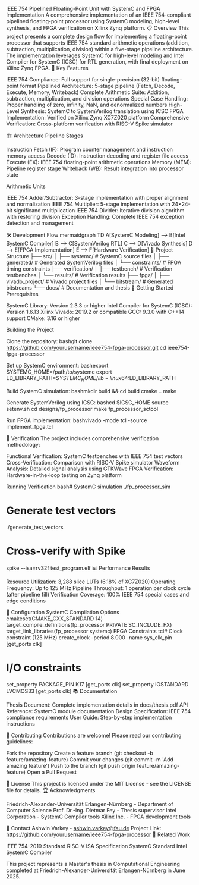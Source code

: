 IEEE 754 Pipelined Floating-Point Unit with SystemC and FPGA Implementation
A comprehensive implementation of an IEEE 754-compliant pipelined floating-point processor using SystemC modeling, high-level synthesis, and FPGA verification on Xilinx Zynq platform.
📋 Overview
This project presents a complete design flow for implementing a floating-point processor that supports IEEE 754 standard arithmetic operations (addition, subtraction, multiplication, division) within a five-stage pipeline architecture. The implementation leverages SystemC for high-level modeling and Intel Compiler for SystemC (ICSC) for RTL generation, with final deployment on Xilinx Zynq FPGA.
🎯 Key Features

IEEE 754 Compliance: Full support for single-precision (32-bit) floating-point format
Pipelined Architecture: 5-stage pipeline (Fetch, Decode, Execute, Memory, Writeback)
Complete Arithmetic Suite: Addition, subtraction, multiplication, and division operations
Special Case Handling: Proper handling of zero, infinity, NaN, and denormalized numbers
High-Level Synthesis: SystemC to SystemVerilog translation using ICSC
FPGA Implementation: Verified on Xilinx Zynq XC7Z020 platform
Comprehensive Verification: Cross-platform verification with RISC-V Spike simulator

🏗️ Architecture
Pipeline Stages

Instruction Fetch (IF): Program counter management and instruction memory access
Decode (ID): Instruction decoding and register file access
Execute (EX): IEEE 754 floating-point arithmetic operations
Memory (MEM): Pipeline register stage
Writeback (WB): Result integration into processor state

Arithmetic Units

IEEE 754 Adder/Subtractor: 3-stage implementation with proper alignment and normalization
IEEE 754 Multiplier: 5-stage implementation with 24×24-bit significand multiplication
IEEE 754 Divider: Iterative division algorithm with restoring division
Exception Handling: Complete IEEE 754 exception detection and management

🛠️ Development Flow
mermaidgraph TD
    A[SystemC Modeling] --> B[Intel SystemC Compiler]
    B --> C[SystemVerilog RTL]
    C --> D[Vivado Synthesis]
    D --> E[FPGA Implementation]
    E --> F[Hardware Verification]
📁 Project Structure
├── src/
│   ├── systemc/           # SystemC source files
│   ├── generated/         # Generated SystemVerilog files
│   └── constraints/       # FPGA timing constraints
├── verification/
│   ├── testbench/         # Verification testbenches
│   └── results/           # Verification results
├── fpga/
│   ├── vivado_project/    # Vivado project files
│   └── bitstream/         # Generated bitstreams
└── docs/                  # Documentation and thesis
🚀 Getting Started
Prerequisites

SystemC Library: Version 2.3.3 or higher
Intel Compiler for SystemC (ICSC): Version 1.6.13
Xilinx Vivado: 2019.2 or compatible
GCC: 9.3.0 with C++14 support
CMake: 3.16 or higher

Building the Project

Clone the repository:
bashgit clone https://github.com/yourusername/ieee754-fpga-processor.git
cd ieee754-fpga-processor

Set up SystemC environment:
bashexport SYSTEMC_HOME=/path/to/systemc
export LD_LIBRARY_PATH=$SYSTEMC_HOME/lib-linux64:$LD_LIBRARY_PATH

Build SystemC simulation:
bashmkdir build && cd build
cmake ..
make

Generate SystemVerilog using ICSC:
bashcd $ICSC_HOME
source setenv.sh
cd designs/fp_processor
make fp_processor_sctool

Run FPGA implementation:
bashvivado -mode tcl -source implement_fpga.tcl


🧪 Verification
The project includes comprehensive verification methodology:

Functional Verification: SystemC testbenches with IEEE 754 test vectors
Cross-Verification: Comparison with RISC-V Spike simulator
Waveform Analysis: Detailed signal analysis using GTKWave
FPGA Verification: Hardware-in-the-loop testing on Zynq platform

Running Verification
bash# SystemC simulation
./fp_processor_sim

# Generate test vectors
./generate_test_vectors

# Cross-verify with Spike
spike --isa=rv32f test_program.elf
📊 Performance Results

Resource Utilization: 3,288 slice LUTs (6.18% of XC7Z020)
Operating Frequency: Up to 125 MHz
Pipeline Throughput: 1 operation per clock cycle (after pipeline fill)
Verification Coverage: 100% IEEE 754 special cases and edge conditions

🔧 Configuration
SystemC Compilation Options
cmakeset(CMAKE_CXX_STANDARD 14)
target_compile_definitions(fp_processor PRIVATE SC_INCLUDE_FX)
target_link_libraries(fp_processor systemc)
FPGA Constraints
tcl# Clock constraint (125 MHz)
create_clock -period 8.000 -name sys_clk_pin [get_ports clk]

# I/O constraints
set_property PACKAGE_PIN K17 [get_ports clk]
set_property IOSTANDARD LVCMOS33 [get_ports clk]
📚 Documentation

Thesis Document: Complete implementation details in docs/thesis.pdf
API Reference: SystemC module documentation
Design Specification: IEEE 754 compliance requirements
User Guide: Step-by-step implementation instructions

🤝 Contributing
Contributions are welcome! Please read our contributing guidelines:

Fork the repository
Create a feature branch (git checkout -b feature/amazing-feature)
Commit your changes (git commit -m 'Add amazing feature')
Push to the branch (git push origin feature/amazing-feature)
Open a Pull Request

📄 License
This project is licensed under the MIT License - see the LICENSE file for details.
🏆 Acknowledgments

Friedrich-Alexander-Universität Erlangen-Nürnberg - Department of Computer Science
Prof. Dr.-Ing. Dietmar Fey - Thesis supervisor
Intel Corporation - SystemC Compiler tools
Xilinx Inc. - FPGA development tools

📧 Contact
Ashwin Varkey - ashwin.varkey@fau.de
Project Link: https://github.com/yourusername/ieee754-fpga-processor
🔗 Related Work

IEEE 754-2019 Standard
RISC-V ISA Specification
SystemC Standard
Intel SystemC Compiler


This project represents a Master's thesis in Computational Engineering completed at Friedrich-Alexander-Universität Erlangen-Nürnberg in June 2025.
